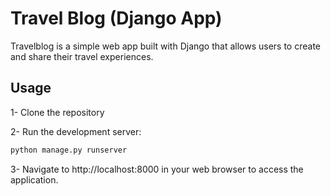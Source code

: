 # Travel Blog (Django App)
Travelblog is a simple web app built with Django that allows users to create and share their travel experiences.

## Usage
1- Clone the repository

2- Run the development server:
```python
python manage.py runserver
```
3- Navigate to http://localhost:8000 in your web browser to access the application.
